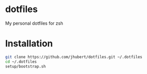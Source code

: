 # dotfiles

My personal dotfiles for zsh

# Installation

```bash
git clone https://github.com/jhubert/dotfiles.git ~/.dotfiles
cd ~/.dotfiles
setup/bootstrap.sh
```
